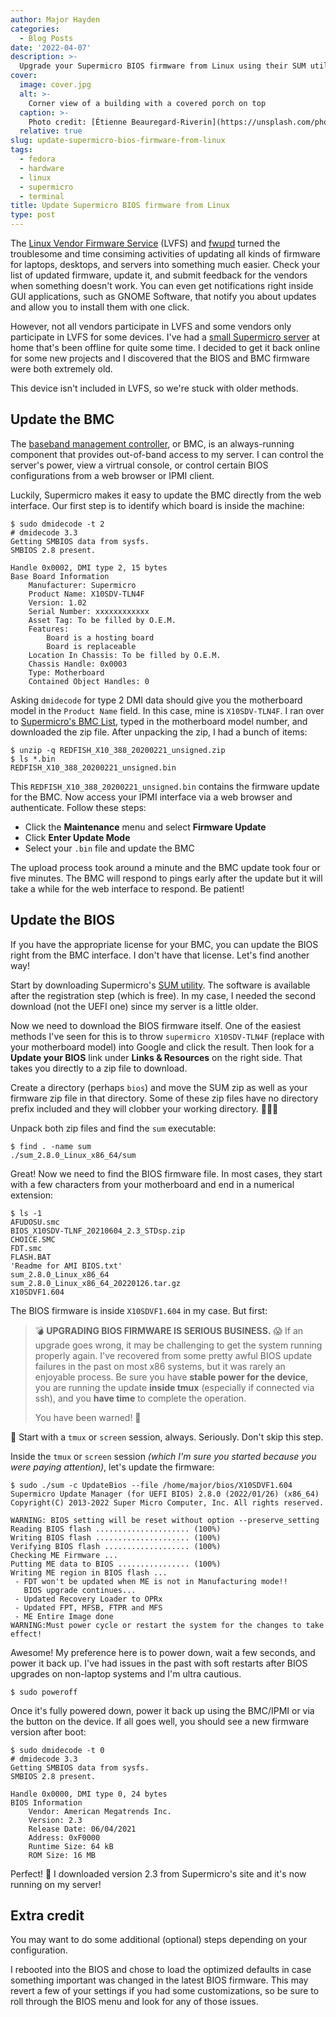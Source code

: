 ```yaml
---
author: Major Hayden
categories:
  - Blog Posts
date: '2022-04-07'
description: >-
  Upgrade your Supermicro BIOS firmware from Linux using their SUM utility. 🔧
cover:
  image: cover.jpg
  alt: >-
    Corner view of a building with a covered porch on top
  caption: >-
    Photo credit: [Étienne Beauregard-Riverin](https://unsplash.com/photos/B0aCvAVSX8E)
  relative: true
slug: update-supermicro-bios-firmware-from-linux
tags:
  - fedora
  - hardware
  - linux
  - supermicro
  - terminal
title: Update Supermicro BIOS firmware from Linux
type: post
---
```


The [Linux Vendor Firmware Service] (LVFS) and [fwupd] turned the troublesome and time
consiming activities of updating all kinds of firmware for laptops, desktops, and
servers into something much easier. Check your list of updated firmware, update it, and
submit feedback for the vendors when something doesn't work. You can even get
notifications right inside GUI applications, such as GNOME Software, that notify you
about updates and allow you to install them with one click.

However, not all vendors participate in LVFS and some vendors only participate in LVFS
for some devices. I've had a [small Supermicro server] at home that's been offline for
quite some time. I decided to get it back online for some new projects and I discovered
that the BIOS and BMC firmware were both extremely old.

This device isn't included in LVFS, so we're stuck with older methods.

[Linux Vendor Firmware Service]: https://fwupd.org/
[fwupd]: https://github.com/fwupd/fwupd
[small Supermicro server]: /2015/09/28/first-thoughts-linux-on-the-supermicro-5028d-t4nt/

## Update the BMC

The [baseband management controller], or BMC, is an always-running component that
provides out-of-band access to my server. I can control the server's power, view a
virtrual console, or control certain BIOS configurations from a web browser or IPMI
client.

Luckily, Supermicro makes it easy to update the BMC directly from the web interface. Our
first step is to identify which board is inside the machine:

```console
$ sudo dmidecode -t 2
# dmidecode 3.3
Getting SMBIOS data from sysfs.
SMBIOS 2.8 present.

Handle 0x0002, DMI type 2, 15 bytes
Base Board Information
	Manufacturer: Supermicro
	Product Name: X10SDV-TLN4F
	Version: 1.02
	Serial Number: xxxxxxxxxxxx
	Asset Tag: To be filled by O.E.M.
	Features:
		Board is a hosting board
		Board is replaceable
	Location In Chassis: To be filled by O.E.M.
	Chassis Handle: 0x0003
	Type: Motherboard
	Contained Object Handles: 0
```

Asking `dmidecode` for type 2 DMI data should give you the motherboard model in the
`Product Name` field. In this case, mine is `X10SDV-TLN4F`. I ran over to [Supermicro's
BMC List], typed in the motherboard model number, and downloaded the zip file. After
unpacking the zip, I had a bunch of items:

```
$ unzip -q REDFISH_X10_388_20200221_unsigned.zip
$ ls *.bin
REDFISH_X10_388_20200221_unsigned.bin
```

This `REDFISH_X10_388_20200221_unsigned.bin` contains the firmware update for the BMC.
Now access your IPMI interface via a web browser and authenticate. Follow these steps:

* Click the **Maintenance** menu and select **Firmware Update**
* Click **Enter Update Mode**
* Select your `.bin` file and update the BMC

The upload process took around a minute and the BMC update took four or five minutes.
The BMC will respond to pings early after the update but it will take a while for the
web interface to respond. Be patient!

[baseband management controller]: https://en.wikipedia.org/wiki/Intelligent_Platform_Management_Interface#Baseboard_management_controller
[Supermicro's BMC List]: https://www.supermicro.com/support/resources/bios_ipmi.php?type=BMC

## Update the BIOS

If you have the appropriate license for your BMC, you can update the BIOS right from the
BMC interface. I don't have that license. Let's find another way!

Start by downloading Supermicro's [SUM utility]. The software is available after the
registration step (which is free). In my case, I needed the second download (not the
UEFI one) since my server is a little older.

Now we need to download the BIOS firmware itself. One of the easiest methods I've seen
for this is to throw `supermicro X10SDV-TLN4F` (replace with your motherboard model)
into Google and click the result. Then look for a **Update your BIOS** link under
**Links & Resources** on the right side. That takes you directly to a zip file to
download.

Create a directory (perhaps `bios`) and move the SUM zip as well as your firmware zip
file in that directory. Some of these zip files have no directory prefix included and
they will clobber your working directory. 🤦🏻‍♂️

Unpack both zip files and find the `sum` executable:

```console
$ find . -name sum
./sum_2.8.0_Linux_x86_64/sum
```

Great! Now we need to find the BIOS firmware file. In most cases, they start with a few
characters from your motherboard and end in a numerical extension:

```console
$ ls -1
AFUDOSU.smc
BIOS_X10SDV-TLNF_20210604_2.3_STDsp.zip
CHOICE.SMC
FDT.smc
FLASH.BAT
'Readme for AMI BIOS.txt'
sum_2.8.0_Linux_x86_64
sum_2.8.0_Linux_x86_64_20220126.tar.gz
X10SDVF1.604
```

The BIOS firmware is inside `X10SDVF1.604` in my case. But first:

> 💣 **UPGRADING BIOS FIRMWARE IS SERIOUS BUSINESS.** 😱 If an upgrade goes wrong, it
> may be challenging to get the system running properly again. I've recovered from some
> pretty awful BIOS update failures in the past on most x86 systems, but it was rarely
> an enjoyable process. Be sure you have **stable power for the device**, you are
> running the update **inside tmux** (especially if connected via ssh), and you **have
> time** to complete the operation.
>
> You have been warned! 👀

🚨 Start with a `tmux` or `screen` session, always. Seriously. Don't skip this step.

Inside the `tmux` or `screen` session _(which I'm sure you started because you were
paying attention)_, let's update the firmware:

```console
$ sudo ./sum -c UpdateBios --file /home/major/bios/X10SDVF1.604
Supermicro Update Manager (for UEFI BIOS) 2.8.0 (2022/01/26) (x86_64)
Copyright(C) 2013-2022 Super Micro Computer, Inc. All rights reserved.

WARNING: BIOS setting will be reset without option --preserve_setting
Reading BIOS flash ..................... (100%)
Writing BIOS flash ..................... (100%)
Verifying BIOS flash ................... (100%)
Checking ME Firmware ...
Putting ME data to BIOS ................ (100%)
Writing ME region in BIOS flash ...
 - FDT won't be updated when ME is not in Manufacturing mode!!
   BIOS upgrade continues...
 - Updated Recovery Loader to OPRx
 - Updated FPT, MFSB, FTPR and MFS
 - ME Entire Image done
WARNING:Must power cycle or restart the system for the changes to take effect!
```

Awesome! My preference here is to power down, wait a few seconds, and power it back up.
I've had issues in the past with soft restarts after BIOS upgrades on non-laptop systems
and I'm ultra cautious.

```console
$ sudo poweroff
```

Once it's fully powered down, power it back up using the BMC/IPMI or via the button on
the device. If all goes well, you should see a new firmware version after boot:

```console
$ sudo dmidecode -t 0
# dmidecode 3.3
Getting SMBIOS data from sysfs.
SMBIOS 2.8 present.

Handle 0x0000, DMI type 0, 24 bytes
BIOS Information
	Vendor: American Megatrends Inc.
	Version: 2.3
	Release Date: 06/04/2021
	Address: 0xF0000
	Runtime Size: 64 kB
	ROM Size: 16 MB
```

Perfect! 🎉 I downloaded version 2.3 from Supermicro's site and it's now running on my
server!

## Extra credit

You may want to do some additional (optional) steps depending on your configuration.

I rebooted into the BIOS and chose to load the optimized defaults in case something
important was changed in the latest BIOS firmware. This may revert a few of your
settings if you had some customizations, so be sure to roll through the BIOS menu and
look for any of those issues.

[SUM utility]: https://www.supermicro.com/SwDownload/UserInfo.aspx?sw=0&cat=SUM

